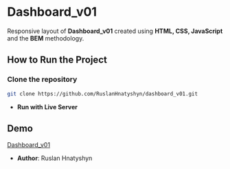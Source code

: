 # Dashboard_v01

Responsive layout of **Dashboard_v01** created using **HTML, CSS, JavaScript** and the **BEM** methodology.

## How to Run the Project

### Clone the repository
```bash
git clone https://github.com/RuslanHnatyshyn/dashboard_v01.git

```

- **Run with Live Server**


## Demo
[Dashboard_v01](https://ruslanhnatyshyn.github.io/dashboard_v01/)

- **Author**: Ruslan Hnatyshyn

